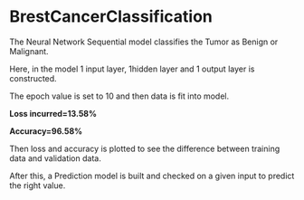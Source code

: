 # BrestCancerClassification

The Neural Network Sequential model classifies the Tumor as Benign or Malignant.

Here, in the model 1 input layer, 1hidden layer and 1 output layer is constructed.

The epoch value is set to 10 and then data is fit into model.

**Loss incurred=13.58%**

**Accuracy=96.58%**

Then loss and accuracy is plotted to see the difference between training data and validation data.

After this, a Prediction model is built and checked on a given input to predict the right value.
